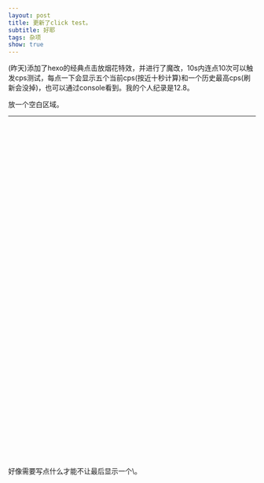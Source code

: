 ```yaml
---
layout: post
title: 更新了click test。
subtitle: 好耶
tags: 杂项
show: true
---
```


(昨天)添加了hexo的经典点击放烟花特效，并进行了魔改，10s内连点10次可以触发cps测试，每点一下会显示五个当前cps(按近十秒计算)和一个历史最高cps(刷新会没掉)，也可以通过console看到。我的个人纪录是12.8。

放一个空白区域。

-----

\
\
\
\
\
\
\
\
\
\
\
\
\
\
\
\
\
\
\
\
\
\
\
\
\
\
\
\
\
\
\
\
\
\
\
\
\
\
\
\
\
好像需要写点什么才能不让最后显示一个\。